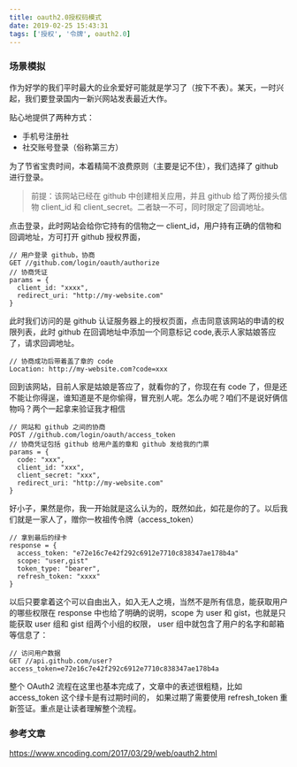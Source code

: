 ```yaml
---
title: oauth2.0授权码模式
date: 2019-02-25 15:43:31
tags: ['授权', '令牌', oauth2.0]
---
```


### 场景模拟

作为好学的我们平时最大的业余爱好可能就是学习了（按下不表）。某天，一时兴起，我们要登录国内一新兴网站发表最近大作。

贴心地提供了两种方式：

- 手机号注册社
- 社交账号登录（俗称第三方）

为了节省宝贵时间，本着精简不浪费原则（主要是记不住），我们选择了 github 进行登录。

> 前提：该网站已经在 github 中创建相关应用，并且 github 给了两份接头信物 client_id 和 client_secret。二者缺一不可，同时限定了回调地址。

点击登录，此时网站会给你它持有的信物之一 client_id，用户持有正确的信物和回调地址，方可打开 github 授权界面，

```
// 用户登录 github，协商
GET //github.com/login/oauth/authorize
// 协商凭证
params = {
  client_id: "xxxx",
  redirect_uri: "http://my-website.com"
}
```

此时我们访问的是 github 认证服务器上的授权页面，点击同意该网站的申请的权限列表，此时 github 在回调地址中添加一个同意标记 code,表示人家姑娘答应了，请求回调地址。

```
// 协商成功后带着盖了章的 code
Location: http://my-website.com?code=xxx
```

回到该网站，目前人家是姑娘是答应了，就看你的了，你现在有 code 了，但是还不能让你得逞，谁知道是不是你偷得，冒充别人呢。怎么办呢？咱们不是说好俩信物吗？两个一起拿来验证我才相信

```
// 网站和 github 之间的协商
POST //github.com/login/oauth/access_token
// 协商凭证包括 github 给用户盖的章和 github 发给我的门票
params = {
  code: "xxx",
  client_id: "xxx",
  client_secret: "xxx",
  redirect_uri: "http://my-website.com"
}
```

好小子，果然是你，我一开始就是这么认为的，既然如此，如花是你的了。以后我们就是一家人了，赠你一枚祖传令牌（access_token）

```
// 拿到最后的绿卡
response = {
  access_token: "e72e16c7e42f292c6912e7710c838347ae178b4a"
  scope: "user,gist"
  token_type: "bearer",
  refresh_token: "xxxx"
}
```

以后只要拿着这个可以自由出入，如入无人之境，当然不是所有信息，能获取用户的哪些权限在 response 中也给了明确的说明，scope 为 user 和 gist，也就是只能获取 user 组和 gist 组两个小组的权限， user 组中就包含了用户的名字和邮箱等信息了：

```
// 访问用户数据
GET //api.github.com/user?access_token=e72e16c7e42f292c6912e7710c838347ae178b4a
```

整个 OAuth2 流程在这里也基本完成了，文章中的表述很粗糙，比如 access_token 这个绿卡是有过期时间的， 如果过期了需要使用 refresh_token 重新签证。重点是让读者理解整个流程。

### 参考文章

https://www.xncoding.com/2017/03/29/web/oauth2.html
